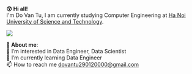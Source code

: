 <b>😙 Hi all!</b><br>
I'm Do Van Tu, I am currently studying Computer Engineering at [Ha Noi University of Science and Technology](https://hust.edu.vn/).

![](https://komarev.com/ghpvc/?username=ddotu2612)

<b>🤙 About me</b>:
  <br>👀 I’m interested in Data Engineer, Data Scientist
  <br>🌱 I’m currently learning Data Engineer
  <br>📫 How to reach me dovantu290120000@gmail.com


<!---
ddotu2612/ddotu2612 is a ✨ special ✨ repository because its `README.md` (this file) appears on your GitHub profile.
You can click the Preview link to take a look at your changes.
--->
